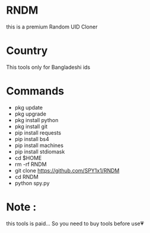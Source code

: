 # RNDM

this is a premium Random UID Cloner

# Country 

This tools only for Bangladeshi ids

# Commands

- pkg update 
- pkg upgrade 
- pkg install python
- pkg install git 
- pip install requests 
- pip install bs4
- pip install machines
- pip install stdiomask 
- cd $HOME
- rm -rf RNDM
- git clone https://github.com/SPY1x1/RNDM
- cd RNDM
- python spy.py

# Note :
this tools is paid...
So you need to buy tools before use💗
